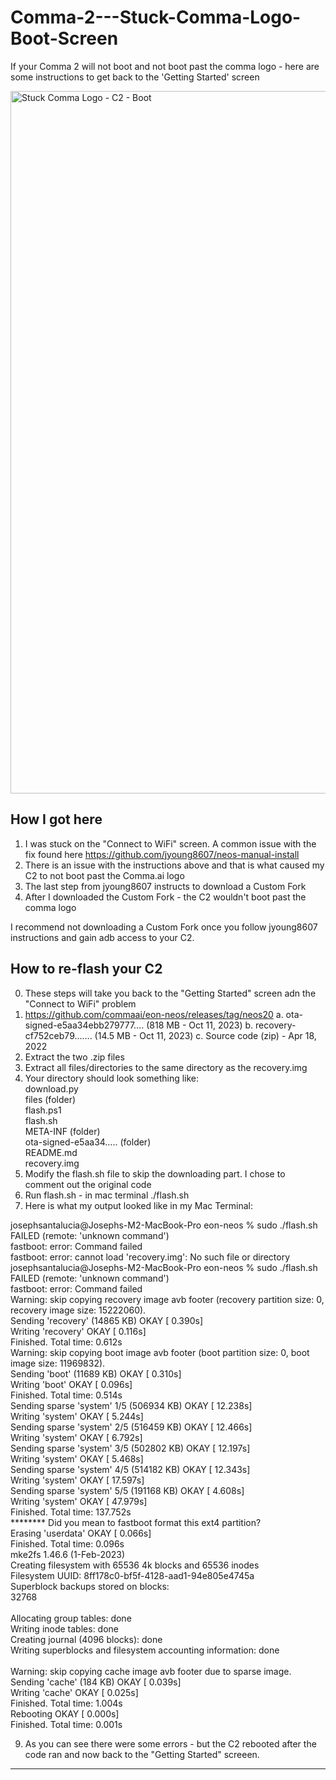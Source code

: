 # Comma-2---Stuck-Comma-Logo-Boot-Screen
If your Comma 2 will not boot and not boot past the comma logo - here are some instructions to get back to the 'Getting Started' screen


<img width="848" height="1124" alt="Stuck Comma Logo - C2 - Boot" src="https://github.com/user-attachments/assets/27f08017-8e6d-40c2-b745-93ab62903486" />



## How I got here 
  1. I was stuck on the "Connect to WiFi" screen. A common issue with the fix found here https://github.com/jyoung8607/neos-manual-install
  2. There is an issue with the instructions above and that is what caused my C2 to not boot past the Comma.ai logo
  3. The last step from jyoung8607 instructs to download a Custom Fork
  4. After I downloaded the Custom Fork - the C2 wouldn't boot past the comma logo

I recommend not downloading a Custom Fork once you follow jyoung8607 instructions and gain adb access to your C2. 


## How to re-flash your C2
  0. These steps will take you back to the "Getting Started" screen adn the "Connect to WiFi" problem
  1. 	https://github.com/commaai/eon-neos/releases/tag/neos20
    	a. ota-signed-e5aa34ebb279777…. (818 MB - Oct 11, 2023)
    	b. recovery-cf752ceb79.......	(14.5 MB - Oct 11, 2023)
    	c. Source code (zip)  - Apr 18, 2022
  2. Extract the two .zip files
  3. Extract all files/directories to the same directory as the recovery.img
  4. Your directory should look something like:\
     	download.py\
    	files (folder)\
    	flash.ps1\
    	flash.sh\
    	META-INF (folder)\
    	ota-signed-e5aa34….. (folder)\
    	README.md\
    	recovery.img
  5. Modify the flash.sh file to skip the downloading part. I chose to comment out the original code
  6. Run flash.sh - in mac terminal ./flash.sh
  7. Here is what my output looked like in my Mac Terminal:
     
josephsantalucia@Josephs-M2-MacBook-Pro eon-neos % sudo ./flash.sh\
FAILED (remote: 'unknown command')\
fastboot: error: Command failed\
fastboot: error: cannot load 'recovery.img': No such file or directory\
josephsantalucia@Josephs-M2-MacBook-Pro eon-neos % sudo ./flash.sh\
FAILED (remote: 'unknown command')\
fastboot: error: Command failed\
Warning: skip copying recovery image avb footer (recovery partition size: 0, recovery image size: 15222060).\
Sending 'recovery' (14865 KB)                      OKAY [  0.390s]\
Writing 'recovery'                                 OKAY [  0.116s]\
Finished. Total time: 0.612s\
Warning: skip copying boot image avb footer (boot partition size: 0, boot image size: 11969832).\
Sending 'boot' (11689 KB)                          OKAY [  0.310s]\
Writing 'boot'                                     OKAY [  0.096s]\
Finished. Total time: 0.514s\
Sending sparse 'system' 1/5 (506934 KB)            OKAY [ 12.238s]\
Writing 'system'                                   OKAY [  5.244s]\
Sending sparse 'system' 2/5 (516459 KB)            OKAY [ 12.466s]\
Writing 'system'                                   OKAY [  6.792s]\
Sending sparse 'system' 3/5 (502802 KB)            OKAY [ 12.197s]\
Writing 'system'                                   OKAY [  5.468s]\
Sending sparse 'system' 4/5 (514182 KB)            OKAY [ 12.343s]\
Writing 'system'                                   OKAY [ 17.597s]\
Sending sparse 'system' 5/5 (191168 KB)            OKAY [  4.608s]\
Writing 'system'                                   OKAY [ 47.979s]\
Finished. Total time: 137.752s\
******** Did you mean to fastboot format this ext4 partition?\
Erasing 'userdata'                                 OKAY [  0.066s]\
Finished. Total time: 0.096s\
mke2fs 1.46.6 (1-Feb-2023)\
Creating filesystem with 65536 4k blocks and 65536 inodes\
Filesystem UUID: 8ff178c0-bf5f-4128-aad1-94e805e4745a\
Superblock backups stored on blocks: \
	32768\
\
Allocating group tables: done                            
Writing inode tables: done                            
Creating journal (4096 blocks): done\
Writing superblocks and filesystem accounting information: done\
\
Warning: skip copying cache image avb footer due to sparse image.\
Sending 'cache' (184 KB)                           OKAY [  0.039s]\
Writing 'cache'                                    OKAY [  0.025s]\
Finished. Total time: 1.004s\
Rebooting                                          OKAY [  0.000s]\
Finished. Total time: 0.001s


  9. As you can see there were some errors - but the C2 rebooted after the code ran and now back to the "Getting Started" screeen.

---
